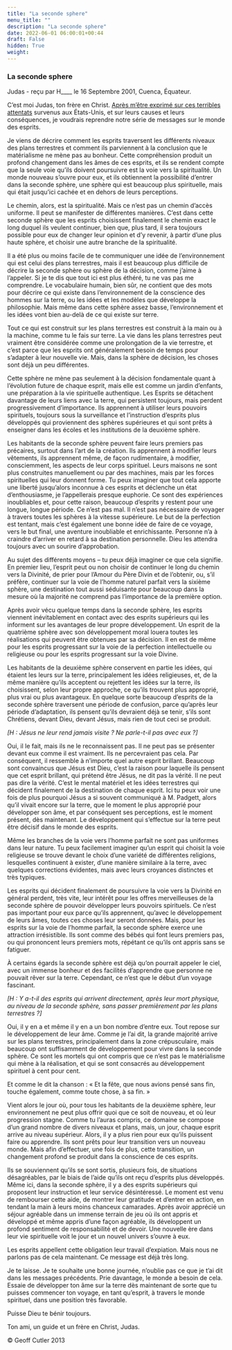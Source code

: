 ```yaml
---
title: "La seconde sphere"
menu_title: ""
description: "La seconde sphere"
date: 2022-06-01 06:00:01+00:44
draft: False
hidden: True
weight:
---
```

### La seconde sphere

Judas - reçu par H____ le 16 Septembre 2001, Cuenca, Équateur.

C’est moi Judas, ton frère en Christ. [Après m’être exprimé sur ces terribles attentats](/fr-contemporary-messages/fr-contemporary-messages-by-date-order/fr-contemporary-messages-2001/fr-2001-9-15-1-hr-judas/) survenus aux États-Unis, et sur leurs causes et leurs conséquences, je voudrais reprendre notre série de messages sur le monde des esprits.

Je viens de décrire comment les esprits traversent les différents niveaux des plans terrestres et comment ils parviennent à la conclusion que le matérialisme ne mène pas au bonheur. Cette compréhension produit un profond changement dans les âmes de ces esprits, et ils se rendent compte que la seule voie qu’ils doivent poursuivre est la voie vers la spiritualité. Un monde nouveau s’ouvre pour eux, et ils obtiennent la possibilité d’entrer dans la seconde sphère, une sphère qui est beaucoup plus spirituelle, mais qui était jusqu’ici cachée et en dehors de leurs perceptions.

Le chemin, alors, est la spiritualité. Mais ce n’est pas un chemin d’accès uniforme. Il peut se manifester de différentes manières. C’est dans cette seconde sphère que les esprits choisissent finalement le chemin exact le long duquel ils veulent continuer, bien que, plus tard, il sera toujours possible pour eux de changer leur opinion et d’y revenir, à partir d’une plus haute sphère, et choisir une autre branche de la spiritualité.

Il a été plus ou moins facile de te communiquer une idée de l’environnement qui est celui des plans terrestres, mais il est beaucoup plus difficile de décrire la seconde sphère ou sphère de la décision, comme j’aime à l’appeler. Si je te dis que tout ici est plus éthéré, tu ne vas pas me comprendre. Le vocabulaire humain, bien sûr, ne contient que des mots pour décrire ce qui existe dans l’environnement de la conscience des hommes sur la terre, ou les idées et les modèles que développe la philosophie. Mais même dans cette sphère assez basse, l’environnement et les idées vont bien au-delà de ce qui existe sur terre.

Tout ce qui est construit sur les plans terrestres est construit à la main ou à la machine, comme tu le fais sur terre. La vie dans les plans terrestres peut vraiment être considérée comme une prolongation de la vie terrestre, et c’est parce que les esprits ont généralement besoin de temps pour s’adapter à leur nouvelle vie. Mais, dans la sphère de décision, les choses sont déjà un peu différentes.

Cette sphère ne mène pas seulement à la décision fondamentale quant à l’évolution future de chaque esprit, mais elle est comme un jardin d’enfants, une préparation à la vie spirituelle authentique. Les Esprits se détachent davantage de leurs liens avec la terre, qui persistent toujours, mais perdent progressivement d’importance. Ils apprennent à utiliser leurs pouvoirs spirituels, toujours sous la surveillance et l’instruction d’esprits plus développés qui proviennent des sphères supérieures et qui sont prêts à enseigner dans les écoles et les institutions de la deuxième sphère.

Les habitants de la seconde sphère peuvent faire leurs premiers pas précaires, surtout dans l’art de la création. Ils apprennent à modifier leurs vêtements, ils apprennent même, de façon rudimentaire, à modifier, consciemment, les aspects de leur corps spirituel. Leurs maisons ne sont plus construites manuellement ou par des machines, mais par les forces spirituelles qui leur donnent forme. Tu peux imaginer que tout cela apporte une liberté jusqu’alors inconnue à ces esprits et déclenche un état d’enthousiasme, je l’appellerais presque euphorie. Ce sont des expériences inoubliables et, pour cette raison, beaucoup d’esprits y restent pour une longue, longue période. Ce n’est pas mal. Il n’est pas nécessaire de voyager à travers toutes  les sphères à la vitesse supérieure. Le but de la perfection est tentant, mais c’est également une bonne idée de faire de ce voyage, vers le but final, une aventure inoubliable et enrichissante. Personne n’a à craindre d’arriver en retard à sa destination personnelle. Dieu les attendra toujours avec un sourire d’approbation.

Au sujet des différents moyens – tu peux déjà imaginer ce que cela signifie. En premier lieu, l’esprit peut ou non choisir de continuer le long du chemin vers la Divinité, de prier pour l’Amour du Père Divin et de l’obtenir, ou, s’il préfère, continuer sur la voie de l’homme naturel parfait vers la sixième sphère, une destination tout aussi séduisante pour beaucoup dans la mesure où  la majorité ne comprend pas l’importance de la première option.

Après avoir vécu quelque temps dans la seconde sphère, les esprits viennent inévitablement en contact avec des esprits supérieurs qui les informent sur les avantages de leur propre développement. Un esprit de la quatrième sphère avec son développement moral louera toutes les réalisations qui peuvent être obtenues par sa décision. Il en est de même pour les esprits progressant sur la voie de la perfection intellectuelle ou religieuse ou pour les esprits progressant sur la voie Divine.

Les habitants de la deuxième sphère conservent en partie les idées, qui étaient les leurs sur la terre, principalement les idées religieuses, et, de la même manière qu’ils acceptent ou rejettent les idées sur la terre, ils choisissent, selon leur propre approche, ce qu’ils trouvent plus approprié, plus vrai ou plus avantageux. En quelque sorte beaucoup d’esprits de la seconde sphère traversent une période de confusion, parce qu’après leur période d’adaptation, ils pensent qu’ils devraient déjà se tenir, s’ils sont Chrétiens, devant Dieu, devant Jésus, mais rien de tout ceci se produit.

*[H : Jésus ne leur rend jamais visite ? Ne parle-t-il pas avec eux ?]*

Oui, il le fait, mais ils ne le reconnaissent pas. Il ne peut pas se présenter devant eux comme il est vraiment. Ils ne percevraient pas cela. Par conséquent, il ressemble à n’importe quel autre esprit brillant. Beaucoup sont convaincus que Jésus est Dieu, c’est la raison pour laquelle ils pensent que cet esprit brillant, qui prétend être Jésus, ne dit pas la vérité. Il ne peut pas dire la vérité. C’est le mental matériel et les idées terrestres qui décident finalement de la destination de chaque esprit. Ici tu peux voir une fois de plus pourquoi Jésus a si souvent communiqué à M. Padgett, alors qu’il vivait encore sur la terre, que le moment le plus approprié pour développer son âme, et par conséquent ses perceptions, est le moment présent, dès maintenant. Le développement qui s’effectue sur la terre peut être décisif dans le monde des esprits.

Même les branches de la voie vers l’homme parfait ne sont pas uniformes dans leur nature. Tu peux facilement imaginer qu’un esprit qui choisit la voie religieuse se trouve devant le choix d’une variété de différentes religions, lesquelles continuent à exister, d’une manière similaire à la terre, avec quelques corrections évidentes, mais avec leurs croyances distinctes et très typiques.

Les esprits qui décident finalement de poursuivre la voie vers la Divinité en général perdent, très vite, leur intérêt pour les offres merveilleuses de la seconde sphère de pouvoir développer leurs pouvoirs spirituels. Ce n’est pas important pour eux parce qu’ils apprennent, qu’avec le développement de leurs âmes, toutes ces choses leur seront données. Mais, pour les esprits sur la voie de l’homme parfait, la seconde sphère exerce une attraction irrésistible. Ils sont comme des bébés qui font leurs premiers pas, ou qui prononcent leurs premiers mots, répétant ce qu’ils ont appris sans se fatiguer.

À certains égards la seconde sphère est déjà qu’on pourrait appeler le ciel, avec un immense bonheur et des facilités d’apprendre que personne ne pouvait rêver sur la terre. Cependant, ce n’est que le début d’un voyage fascinant.

*[H : Y a-t-il des esprits qui arrivent directement, après leur mort physique, au niveau de la seconde sphère, sans passer premièrement par les plans terrestres ?]*

Oui, il y en a et même il y en a un bon nombre d’entre eux. Tout repose sur le développement de leur âme. Comme je l’ai dit, la grande majorité arrive sur les plans terrestres, principalement dans la zone crépusculaire, mais beaucoup ont suffisamment de développement pour vivre dans la seconde sphère. Ce sont les mortels qui ont compris que ce n’est pas le matérialisme qui mène à la réalisation, et qui se sont consacrés au développement spirituel à cent pour cent.

Et comme le dit la chanson : « Et la fête, que nous avions pensé sans fin, touche également, comme toute chose, à sa fin. »

Vient alors le jour où, pour tous les habitants de la deuxième sphère, leur environnement ne peut plus offrir quoi que ce soit de nouveau, et où leur progression stagne. Comme tu l’auras compris, ce domaine se compose d’un grand nombre de divers niveaux et plans, mais, un jour, chaque esprit arrive au niveau supérieur. Alors, il y a plus rien pour eux qu’ils puissent faire ou apprendre. Ils sont prêts pour leur transition vers un nouveau monde. Mais afin d’effectuer, une fois de plus, cette transition, un changement profond se produit dans la conscience de ces esprits.

Ils se souviennent qu’ils se sont sortis, plusieurs fois, de situations désagréables,  par le biais de l’aide qu’ils ont reçu d’esprits plus développés. Même ici, dans la seconde sphère, il y a des esprits supérieurs qui proposent leur instruction et leur service désintéressé. Le moment est venu de rembourser cette aide, de montrer leur gratitude et d’entrer en action, en tendant la main à leurs moins chanceux camarades. Après avoir apprécié un séjour agréable dans un immense terrain de jeu où ils ont appris et développé et même appris d’une façon agréable, ils développent un profond sentiment de responsabilité et de devoir. Une nouvelle ère dans leur vie spirituelle voit le jour et un nouvel univers s’ouvre à eux.

Les esprits appellent cette obligation leur travail d’expiation. Mais nous ne parlons pas de cela maintenant. Ce message est déjà très long.

Je te laisse. Je te souhaite une bonne journée, n’oublie pas ce que je t’ai dit dans les messages précédents. Prie davantage, le monde a besoin de cela. Essaie de développer ton âme sur la terre dès maintenant de sorte que tu puisses commencer ton voyage, en tant qu’esprit, à travers le monde spirituel, dans une position très favorable.

Puisse Dieu te bénir toujours.

Ton ami, un guide et un frère en Christ, Judas.

© Geoff Cutler 2013